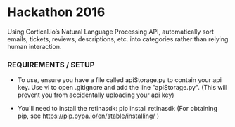 # Hackathon 2016

Using Cortical.io’s Natural Language Processing API, automatically sort emails, tickets, reviews, descriptions, etc. into categories rather than relying human interaction.
### REQUIREMENTS / SETUP

-  To use, ensure you have a file called apiStorage.py to contain your api key.
   Use vi to open .gitignore and add the line "apiStorage.py". (This will prevent you from accidentally uploading your api key)

-  You'll need to install the retinasdk:
   pip install retinasdk
   (For obtaining pip, see https://pip.pypa.io/en/stable/installing/ )
